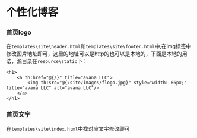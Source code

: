 # 个性化博客
### 首页logo
在`templates\site\header.html`和`templates\site\footer.html`中,在img标签中修改图片地址即可，这里的地址可以是http的也可以是本地的，下面是本地的用法，源目录在`resource\static`下：
```
<h1> 
    <a th:href="@{/}" title="avana LLC">
        <img th:src="@{/site/images/flogo.jpg}" style="width: 66px;" title="avana LLC" alt="avana LLC"/>
    </a>
</h1>
```
### 首页文字
在`templates\site\index.html`中找对应文字修改即可

